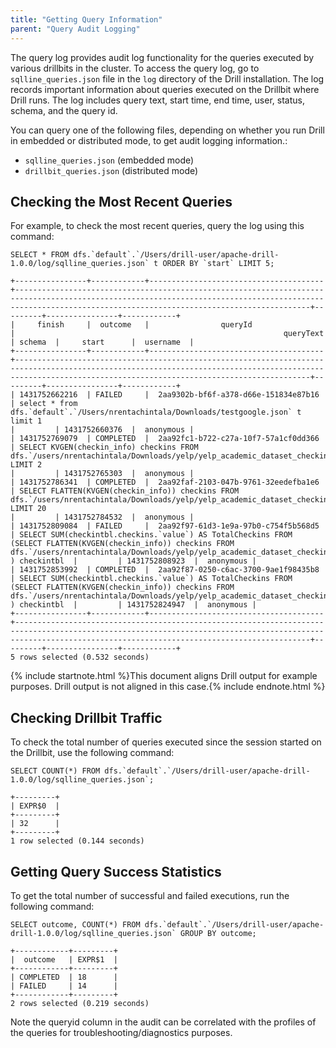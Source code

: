```yaml
---
title: "Getting Query Information"
parent: "Query Audit Logging"
---
```

The query log provides audit log functionality for the queries executed by various drillbits in the cluster. To access the query log, go to `sqlline_queries.json` file in the `log` directory of the Drill installation. The log records important information about queries executed on the Drillbit where Drill runs. The log includes query text, start time, end time, user, status, schema, and the query id.

You can query one of the following files, depending on whether you run Drill in embedded or distributed mode, to get audit logging information.:

* `sqlline_queries.json` (embedded mode) 
* `drillbit_queries.json` (distributed mode)

## Checking the Most Recent Queries

For example, to check the most recent queries, query the log using this command:

    SELECT * FROM dfs.`default`.`/Users/drill-user/apache-drill-1.0.0/log/sqlline_queries.json` t ORDER BY `start` LIMIT 5;

    +----------------+------------+---------------------------------------+--------------------------------------------------------------------------------------------------------------------------------------------------------------------------------------------------------------+---------+----------------+------------+
    |     finish     |  outcome   |                queryId                |                                                            queryText                                                                                                                                         | schema  |     start      |  username  |
    +----------------+------------+---------------------------------------+--------------------------------------------------------------------------------------------------------------------------------------------------------------------------------------------------------------+---------+----------------+------------+
    | 1431752662216  | FAILED     |  2aa9302b-bf6f-a378-d66e-151834e87b16 | select * from dfs.`default`.`/Users/nrentachintala/Downloads/testgoogle.json` t limit 1                                                                                                                      |         | 1431752660376  |  anonymous |
    | 1431752769079  | COMPLETED  |  2aa92fc1-b722-c27a-10f7-57a1cf0dd366 | SELECT KVGEN(checkin_info) checkins FROM dfs.`/users/nrentachintala/Downloads/yelp/yelp_academic_dataset_checkin.json` LIMIT 2                                                                               |         | 1431752765303  |  anonymous |
    | 1431752786341  | COMPLETED  |  2aa92faf-2103-047b-9761-32eedefba1e6 | SELECT FLATTEN(KVGEN(checkin_info)) checkins FROM dfs.`/users/nrentachintala/Downloads/yelp/yelp_academic_dataset_checkin.json` LIMIT 20                                                                     |         | 1431752784532  |  anonymous |
    | 1431752809084  | FAILED     |  2aa92f97-61d3-1e9a-97b0-c754f5b568d5 | SELECT SUM(checkintbl.checkins.`value`) AS TotalCheckins FROM (SELECT FLATTEN(KVGEN(checkin_info)) checkins FROM dfs.`/users/nrentachintala/Downloads/yelp/yelp_academic_dataset_checkin.json` ) checkintbl  |         | 1431752808923  |  anonymous |
    | 1431752853992  | COMPLETED  |  2aa92f87-0250-c6ac-3700-9ae1f98435b8 | SELECT SUM(checkintbl.checkins.`value`) AS TotalCheckins FROM (SELECT FLATTEN(KVGEN(checkin_info)) checkins FROM dfs.`/users/nrentachintala/Downloads/yelp/yelp_academic_dataset_checkin.json` ) checkintbl  |         | 1431752824947  |  anonymous |
    +----------------+------------+---------------------------------------+--------------------------------------------------------------------------------------------------------------------------------------------------------------------------------------------------------------+---------+----------------+------------+
    5 rows selected (0.532 seconds)

{% include startnote.html %}This document aligns Drill output for example purposes. Drill output is not aligned in this case.{% include endnote.html %}

## Checking Drillbit Traffic

To check the total number of queries executed since the session started on the Drillbit, use the following command:

    SELECT COUNT(*) FROM dfs.`default`.`/Users/drill-user/apache-drill-1.0.0/log/sqlline_queries.json`;

    +---------+
    | EXPR$0  |
    +---------+
    | 32      |
    +---------+
    1 row selected (0.144 seconds)

## Getting Query Success Statistics

To get the total number of successful and failed executions, run the following command:

    SELECT outcome, COUNT(*) FROM dfs.`default`.`/Users/drill-user/apache-drill-1.0.0/log/sqlline_queries.json` GROUP BY outcome;

    +------------+---------+
    |  outcome   | EXPR$1  |
    +------------+---------+
    | COMPLETED  | 18      |
    | FAILED     | 14      |
    +------------+---------+
    2 rows selected (0.219 seconds)

Note the queryid column in the audit can be correlated with the profiles of the queries for troubleshooting/diagnostics purposes.